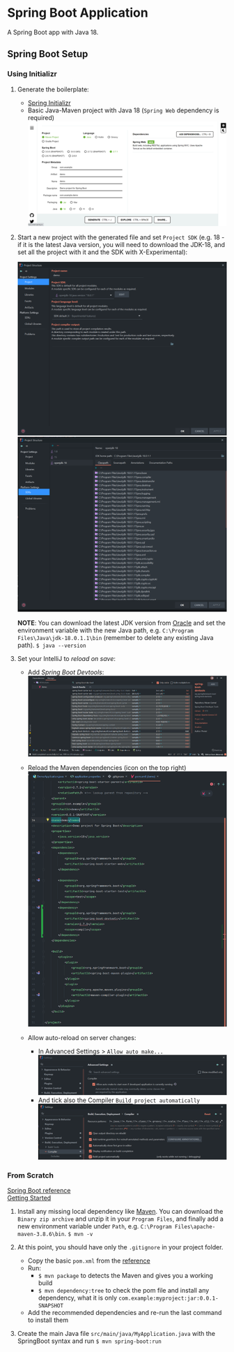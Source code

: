 # Spring Boot Application
A Spring Boot app with Java 18.

## Spring Boot Setup
### Using Initializr
1. Generate the boilerplate:
   - [Spring Initializr](https://start.spring.io/)
   - Basic Java-Maven project with Java 18 (`Spring Web` dependency is required)
   ![Basic project example](assets/spring-boot-example.png)


2. Start a new project with the generated file and set `Project SDK` (e.g. 18 - if it is the latest Java version, 
you will need to download the JDK-18, and set all the project with it and the SDK with X-Experimental):

   ![Set project SDK](assets/set-project-sdk-001.png)
   ![Set platform settings SDK](assets/set-project-sdk-002.png)

    **NOTE**: You can download the latest JDK version from [Oracle](https://www.oracle.com/java/technologies/downloads/#jdk18-windows)
    and set the environment variable with the new Java path, e.g. `C:\Program Files\Java\jdk-18.0.1.1\bin` (remember to 
    delete any existing Java path). `$ java --version`

3. Set your IntelliJ to _reload on save_:

   - Add _Spring Boot Devtools_:
   ![Add Spring Boot DevTools](assets/spring-boot-devtools.png)
   
   - Reload the Maven dependencies (icon on the top right)
   ![Reload Maven dependencies](assets/reload-maven-dependencies.png)
   
   - Allow auto-reload on server changes:
     - In Advanced Settings > `Allow auto make...`
     ![Allow to auto start](assets/auto-reload-setting001.png)
     - And tick also the Compiler `Build project automatically`
     ![Set project to build automatically](assets/auto-reload-setting002.png)

### From Scratch
[Spring Boot reference](https://docs.spring.io/spring-boot/docs/current/reference/html/) \
[Getting Started](https://docs.spring.io/spring-boot/docs/current/reference/html/getting-started.html#getting-started)

1. Install any missing local dependency like [Maven](https://maven.apache.org/download.cgi). You can download the 
`Binary zip archive` and unzip it in your `Program Files`, and finally add a new environment variable under `Path`, 
e.g. `C:\Program Files\apache-maven-3.8.6\bin`. `$ mvn -v`

2. At this point, you should have only the `.gitignore` in your project folder. 
   - Copy the basic `pom.xml` from the [reference](https://docs.spring.io/spring-boot/docs/current/reference/html/getting-started.html#getting-started.first-application.pom)
   - Run: 
     - `$ mvn package` to detects the Maven and gives you a working build 
     - `$ mvn dependency:tree` to check the pom file and install any dependency, what it is only `com.example:myproject:jar:0.0.1-SNAPSHOT`
   - Add the recommended dependencies and re-run the last command to install them
3. Create the main Java file `src/main/java/MyApplication.java` with the SpringBoot syntax and run `$ mvn spring-boot:run`

